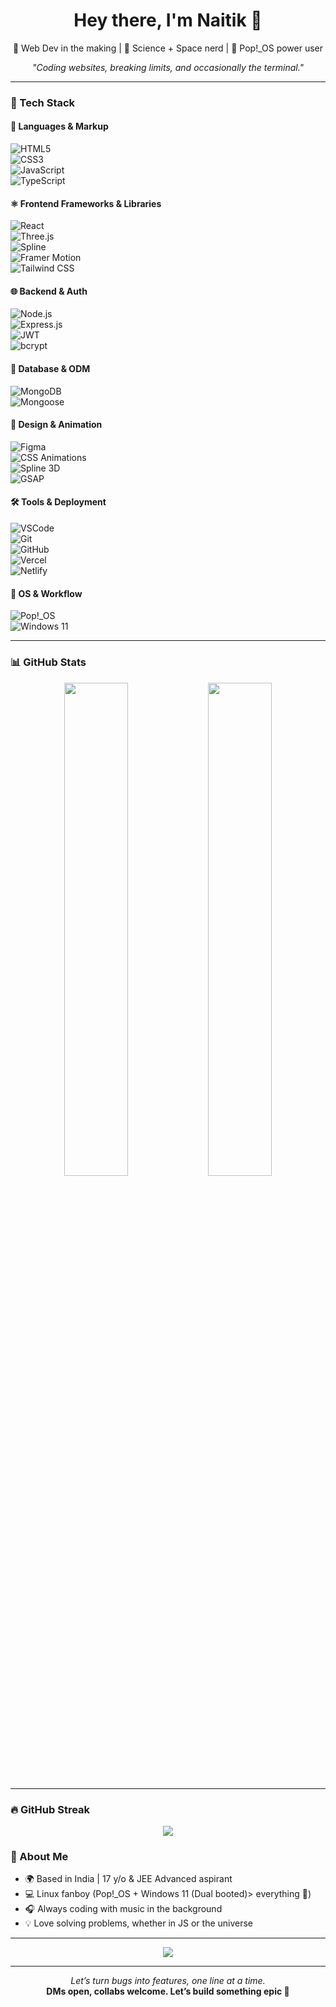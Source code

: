 <h1 align="center">Hey there, I'm Naitik 👋</h1>

<p align="center">
  🚀 Web Dev in the making | 🧪 Science + Space nerd | 🐧 Pop!_OS power user  
</p>

<p align="center">
  <i>"Coding websites, breaking limits, and occasionally the terminal."</i>
</p>

---

### 🔧 Tech Stack

#### 🧱 Languages & Markup  
![HTML5](https://img.shields.io/badge/HTML5-E34F26?logo=html5&logoColor=white)  
![CSS3](https://img.shields.io/badge/CSS3-1572B6?logo=css3&logoColor=white)  
![JavaScript](https://img.shields.io/badge/JavaScript-F7DF1E?logo=javascript&logoColor=black)  
![TypeScript](https://img.shields.io/badge/TypeScript-3178C6?logo=typescript&logoColor=white)  

#### ⚛️ Frontend Frameworks & Libraries  
![React](https://img.shields.io/badge/React-61DAFB?logo=react&logoColor=black)  
![Three.js](https://img.shields.io/badge/Three.js-000000?logo=three.js&logoColor=white)  
![Spline](https://img.shields.io/badge/Spline-5F4B8B?logo=spline&logoColor=white)  
![Framer Motion](https://img.shields.io/badge/Framer%20Motion-0055FF?logo=framer&logoColor=white)  
![Tailwind CSS](https://img.shields.io/badge/Tailwind_CSS-38B2AC?logo=tailwind-css&logoColor=white)  

#### 🌐 Backend & Auth  
![Node.js](https://img.shields.io/badge/Node.js-339933?logo=node.js&logoColor=white)  
![Express.js](https://img.shields.io/badge/Express.js-000000?logo=express&logoColor=white)  
![JWT](https://img.shields.io/badge/JWT-000000?logo=jsonwebtokens&logoColor=white)  
![bcrypt](https://img.shields.io/badge/Bcrypt-121212?logo=npm&logoColor=white)  

#### 💾 Database & ODM  
![MongoDB](https://img.shields.io/badge/MongoDB-47A248?logo=mongodb&logoColor=white)  
![Mongoose](https://img.shields.io/badge/Mongoose-800000?logo=mongoose&logoColor=white)  

#### 🎨 Design & Animation  
![Figma](https://img.shields.io/badge/Figma-F24E1E?logo=figma&logoColor=white)  
![CSS Animations](https://img.shields.io/badge/CSS%20Animations-FF69B4?logo=css3&logoColor=white)  
![Spline 3D](https://img.shields.io/badge/Spline%203D-5F4B8B?logo=spline&logoColor=white)  
![GSAP](https://img.shields.io/badge/GSAP-88CE02?logo=greensock&logoColor=black)  

#### 🛠️ Tools & Deployment  
![VSCode](https://img.shields.io/badge/VSCode-007ACC?logo=visual-studio-code&logoColor=white)  
![Git](https://img.shields.io/badge/Git-F05032?logo=git&logoColor=white)  
![GitHub](https://img.shields.io/badge/GitHub-181717?logo=github&logoColor=white)  
![Vercel](https://img.shields.io/badge/Vercel-000000?logo=vercel&logoColor=white)  
![Netlify](https://img.shields.io/badge/Netlify-00C7B7?logo=netlify&logoColor=white)  

#### 🐧 OS & Workflow  
![Pop!_OS](https://img.shields.io/badge/Pop!_OS-48B9C7?logo=linux&logoColor=white)  
![Windows 11](https://img.shields.io/badge/Windows_11-0078D6?logo=windows&logoColor=white)


---

### 📊 GitHub Stats

<p align="center">
  <img src="https://github-readme-stats.vercel.app/api?username=NaitikChattaraj&show_icons=true&theme=radical" width="45%" />
  <img src="https://github-readme-stats.vercel.app/api/top-langs/?username=NaitikChattaraj&layout=compact&theme=radical" width="45%" />
</p>

---

### 🔥 GitHub Streak

<p align="center">
  <img src="https://streak-stats.demolab.com?user=NaitikChattaraj&theme=radical&date_format=M%20j%5B%2C%20Y%5D" />
</p>


### 🎯 About Me

- 🌍 Based in India | 17 y/o & JEE Advanced aspirant
- 💻 Linux fanboy (Pop!_OS + Windows 11 (Dual booted)> everything 😤)
- 🎧 Always coding with music in the background
- 💡 Love solving problems, whether in JS or the universe

---

<p align="center">
  <img src="https://komarev.com/ghpvc/?username=NaitikChattaraj&style=for-the-badge&color=blueviolet" />
</p>

---

<p align="center">
  <i>Let’s turn bugs into features, one line at a time.</i>  
  <br/>
  <b>DMs open, collabs welcome. Let’s build something epic 🚀</b>
</p>
